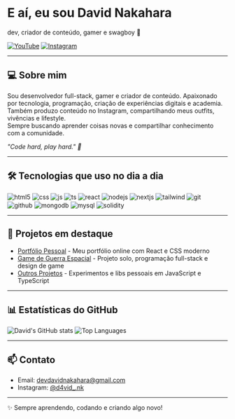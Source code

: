 # E aí, eu sou David Nakahara 
dev, criador de conteúdo, gamer e swagboy 💫 






[![YouTube](https://img.shields.io/badge/YouTube-FF0000?style=for-the-badge&logo=youtube&logoColor=white)](https://www.youtube.com/@Recruta0007/featured)
[![Instagram](https://img.shields.io/badge/Instagram-E4405F?style=for-the-badge&logo=instagram&logoColor=white)](https://www.instagram.com/d4vid_.nk?igsh=bGUxeHc5bDJ0ZHk3)

---

## 💻 Sobre mim
Sou desenvolvedor full-stack, gamer e criador de conteúdo. Apaixonado por tecnologia, programação, criação de experiências digitais e academia.  
Também produzo conteúdo no Instagram, compartilhando meus outfits, vivências e lifestyle.  
Sempre buscando aprender coisas novas e compartilhar conhecimento com a comunidade.



*"Code hard, play hard." 🚀*

---

## 🛠 Tecnologias que uso no dia a dia

<div style="display: inline_block">
  <img align="center" alt="html5" src="https://img.shields.io/badge/HTML5-E34F26?style=for-the-badge&logo=html5&logoColor=white" />
  <img align="center" alt="css" src="https://img.shields.io/badge/CSS3-1572B6?style=for-the-badge&logo=css3&logoColor=white" />
  <img align="center" alt="js" src="https://img.shields.io/badge/JavaScript-F7DF1E?style=for-the-badge&logo=javascript&logoColor=black" />
  <img align="center" alt="ts" src="https://img.shields.io/badge/TypeScript-007ACC?style=for-the-badge&logo=typescript&logoColor=white" />
  <img align="center" alt="react" src="https://img.shields.io/badge/React-20232A?style=for-the-badge&logo=react&logoColor=61DAFB" />
  <img align="center" alt="nodejs" src="https://img.shields.io/badge/Node.js-43853D?style=for-the-badge&logo=node.js&logoColor=white" />
  <img align="center" alt="nextjs" src="https://img.shields.io/badge/Next.js-000000?style=for-the-badge&logo=next.js&logoColor=white" />
  <img align="center" alt="tailwind" src="https://img.shields.io/badge/TailwindCSS-38BDF8?style=for-the-badge&logo=tailwind-css&logoColor=white" />
  <img align="center" alt="git" src="https://img.shields.io/badge/Git-F05032?style=for-the-badge&logo=git&logoColor=white" />
  <img align="center" alt="github" src="https://img.shields.io/badge/GitHub-181717?style=for-the-badge&logo=github&logoColor=white" />
  <img align="center" alt="mongodb" src="https://img.shields.io/badge/MongoDB-47A248?style=for-the-badge&logo=mongodb&logoColor=white" />
  <img align="center" alt="mysql" src="https://img.shields.io/badge/MySQL-4479A1?style=for-the-badge&logo=mysql&logoColor=white" />
  <img align="center" alt="solidity" src="https://img.shields.io/badge/Solidity-363636?style=for-the-badge&logo=solidity&logoColor=white" />
</div>

---

## 🚀 Projetos em destaque
- [Portfólio Pessoal](https://annextt.github.io/Portefolio/) - Meu portfólio online com React e CSS moderno  
- [Game de Guerra Espacial](#) - Projeto solo, programação full-stack e design de game  
- [Outros Projetos](#) - Experimentos e libs pessoais em JavaScript e TypeScript  

---

## 📊 Estatísticas do GitHub

![David's GitHub stats](https://github-readme-stats.vercel.app/api?username=Annextt&show_icons=true&theme=tokyonight)
![Top Languages](https://github-readme-stats.vercel.app/api/top-langs/?username=Annextt&layout=compact&theme=tokyonight)

---

## 📫 Contato
- Email: devdavidnakahara@gmail.com
- Instagram: [@d4vid_.nk](https://www.instagram.com/d4vid_.nk?igsh=bGUxeHc5bDJ0ZHk3)  
 

---

✨ Sempre aprendendo, codando e criando algo novo!
